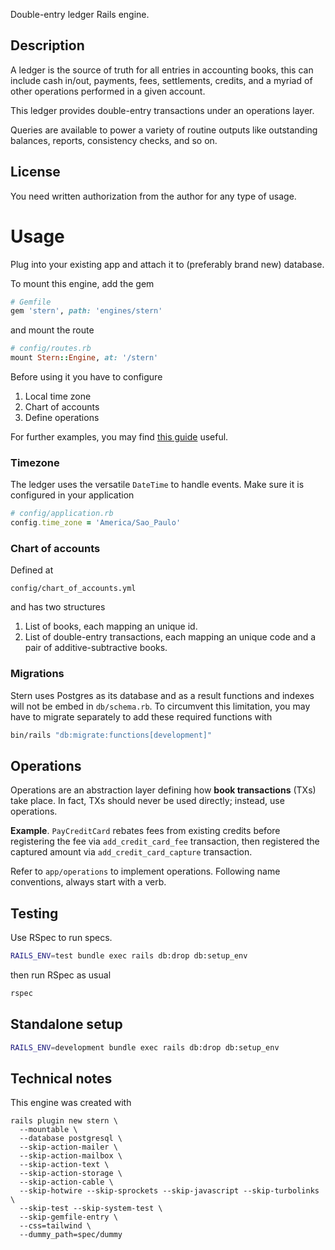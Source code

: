 Double-entry ledger Rails engine.

## Description

A ledger is the source of truth for all entries in accounting books, this can include
cash in/out, payments, fees, settlements, credits, and a myriad of other operations
performed in a given account.

This ledger provides double-entry transactions under an operations layer.

Queries are available to power a variety of routine outputs like outstanding balances,
reports, consistency checks, and so on.

## License
You need written authorization from the author for any type of usage.

# Usage
Plug into your existing app and attach it to (preferably brand new) database.

To mount this engine, add the gem

```ruby
# Gemfile
gem 'stern', path: 'engines/stern'
```

and mount the route

```ruby
# config/routes.rb
mount Stern::Engine, at: '/stern'
```

Before using it you have to configure

1. Local time zone
2. Chart of accounts
3. Define operations

For further examples, you may find
[this guide](https://dev.to/szaszolak/extracting-rails-engine-by-example-vikings-social-media-4014)
useful.

### Timezone
The ledger uses the versatile `DateTime` to handle events.
Make sure it is configured in your application

```ruby
# config/application.rb
config.time_zone = 'America/Sao_Paulo'
```

### Chart of accounts
Defined at

```
config/chart_of_accounts.yml
```

and has two structures

1. List of books, each mapping an unique id.
2. List of double-entry transactions, each mapping
an unique code and a pair of additive-subtractive books.

### Migrations

Stern uses Postgres as its database and as a result functions and indexes
will not be embed in `db/schema.rb`.
To circumvent this limitation, you may have to migrate separately to add these required functions with

```sh
bin/rails "db:migrate:functions[development]"
```

## Operations
Operations are an abstraction layer defining how **book transactions** (TXs) take place.
In fact, TXs should never be used directly; instead, use operations.

**Example**. `PayCreditCard` rebates fees from existing credits before registering
the fee via `add_credit_card_fee` transaction, then registered the captured amount
via `add_credit_card_capture` transaction.

Refer to `app/operations` to implement operations.
Following name conventions, always start with a verb.

## Testing

Use RSpec to run specs.

```sh
RAILS_ENV=test bundle exec rails db:drop db:setup_env
```

then run RSpec as usual

```sh
rspec
```

## Standalone setup

```sh
RAILS_ENV=development bundle exec rails db:drop db:setup_env
```

## Technical notes

This engine was created with

```
rails plugin new stern \
  --mountable \
  --database postgresql \
  --skip-action-mailer \
  --skip-action-mailbox \
  --skip-action-text \
  --skip-action-storage \
  --skip-action-cable \
  --skip-hotwire --skip-sprockets --skip-javascript --skip-turbolinks \
  --skip-test --skip-system-test \
  --skip-gemfile-entry \
  --css=tailwind \
  --dummy_path=spec/dummy
```
